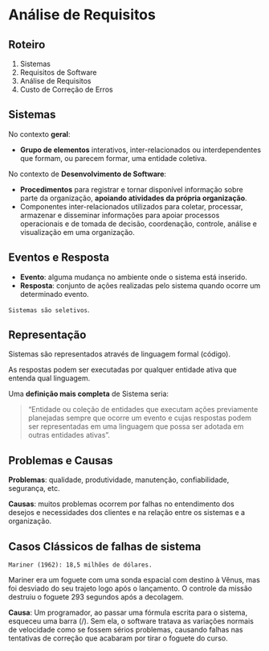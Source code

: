 <!-- Link do CSS -->
<link rel="stylesheet" href="../estilos-markdown.css">

<h1 class="les"> Análise de Requisitos </h1>

<h2 class="les"> Roteiro </h2>

1. Sistemas
2. Requisitos de Software
3. Análise de Requisitos
4. Custo de Correção de Erros

<h2 class="les"> Sistemas </h2>

No contexto **geral**:
* **Grupo de elementos** interativos, inter-relacionados ou interdependentes que formam, ou parecem formar, uma entidade coletiva.

No contexto de **Desenvolvimento de Software**:
* **Procedimentos** para registrar e tornar disponível informação sobre parte da organização, **apoiando atividades da própria organização**.
* Componentes inter-relacionados utilizados para coletar, processar, armazenar e disseminar informações para apoiar processos operacionais e de tomada de decisão, coordenação, controle, análise e visualização em uma organização.

<h2 class="les"> Eventos e Resposta </h2>

* **Evento**: alguma mudança no ambiente onde o sistema está inserido.
* **Resposta**: conjunto de ações realizadas pelo sistema quando ocorre um determinado evento.

`Sistemas são seletivos`.

<h2 class="les"> Representação </h2>

Sistemas são representados através de linguagem formal (código).

As respostas podem ser executadas por qualquer entidade ativa que entenda qual linguagem.

Uma **definição mais completa** de Sistema seria:

<blockquote class="les">“Entidade ou coleção de entidades que executam ações previamente planejadas sempre que ocorre um evento e cujas respostas podem ser representadas em uma linguagem que possa ser adotada em outras entidades ativas”. </blockquote>

<h2 class="les"> Problemas e Causas </h2>

**Problemas**: qualidade, produtividade, manutenção, confiabilidade, segurança, etc.

**Causas**: muitos problemas ocorrem por falhas no
entendimento dos desejos e necessidades dos clientes e na relação entre os sistemas e a organização.

<h2 class="les"> Casos Clássicos de falhas de sistema </h2>

`Mariner (1962): 18,5 milhões de dólares.`
<div class="padrao">

Mariner era um foguete com uma sonda espacial com destino à Vênus, mas foi desviado do seu trajeto logo após o lançamento. O controle da missão destruiu o foguete 293 segundos após a decolagem.

**Causa**: Um programador, ao passar uma fórmula escrita para o sistema, esqueceu uma barra (/). Sem ela, o software tratava as variações normais de velocidade como se fossem sérios problemas, causando falhas nas tentativas de correção que acabaram por tirar o foguete do curso.

</div>